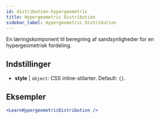 ```yaml
---
id: distribution-hypergeometric
title: Hypergeometric Distribution
sidebar_label: Hypergeometric Distribution
---
```


En læringskomponent til beregning af sandsynligheder for en hypergeometrisk fordeling.

## Indstillinger

* __style__ | `object`: CSS inline-stilarter. Default: `{}`.


## Eksempler

```jsx live
<LearnHypergeometricDistribution />
```

